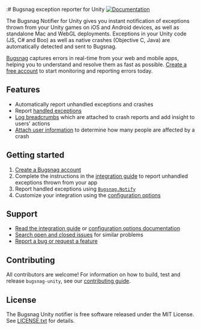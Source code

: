 
:# Bugsnag exception reporter for Unity
[![Documentation](https://img.shields.io/badge/documentation-latest-blue.svg)](http://docs.bugsnag.com/platforms/unity/)

The Bugsnag Notifier for Unity gives you instant notification of exceptions
thrown from your Unity games on iOS and Android devices, as well as standalone
Mac and WebGL deployments. Exceptions in your Unity code (JS, C# and Boo) as
well as native crashes (Objective C, Java) are automatically detected and sent to Bugsnag.

[Bugsnag](https://www.bugsnag.com) captures errors in real-time from your web
and mobile apps, helping you to understand and resolve them as fast as possible.
[Create a free account](https://www.bugsnag.com) to start monitoring and reporting errors today.


## Features

* Automatically report unhandled exceptions and crashes
* Report [handled exceptions](https://docs.bugsnag.com/platforms/unity/#reporting-handled-errors)
* [Log breadcrumbs](https://docs.bugsnag.com/platforms/unity/#logging-breadcrumbs) which are attached to crash reports and add insight to users' actions
* [Attach user information](https://docs.bugsnag.com/platforms/unity/#identifying-users) to determine how many people are affected by a crash


## Getting started

1. [Create a Bugsnag account](https://bugsnag.com)
1. Complete the instructions in the [integration guide](https://docs.bugsnag.com/platforms/unity/) to report unhandled exceptions thrown from your app
1. Report handled exceptions using [`Bugsnag.Notify`](https://docs.bugsnag.com/platforms/unity/#reporting-handled-errors)
1. Customize your integration using the [configuration options](https://docs.bugsnag.com/platforms/unity/configuration-options/)


## Support

* [Read the integration guide](https://docs.bugsnag.com/platforms/unity/) or [configuration options documentation](https://docs.bugsnag.com/platforms/unity/configuration-options/)
* [Search open and closed issues](https://github.com/bugsnag/bugsnag-unity/issues?utf8=✓&q=is%3Aissue) for similar problems
* [Report a bug or request a feature](https://github.com/bugsnag/bugsnag-unity/issues/new)


## Contributing

All contributors are welcome! For information on how to build, test
and release `bugsnag-unity`, see our
[contributing guide](https://github.com/bugsnag/bugsnag-unity/blob/master/CONTRIBUTING.md).


## License

The Bugsnag Unity notifier is free software released under the MIT License.
See [LICENSE.txt](https://github.com/bugsnag/bugsnag-unity/blob/master/LICENSE.txt)
for details.
